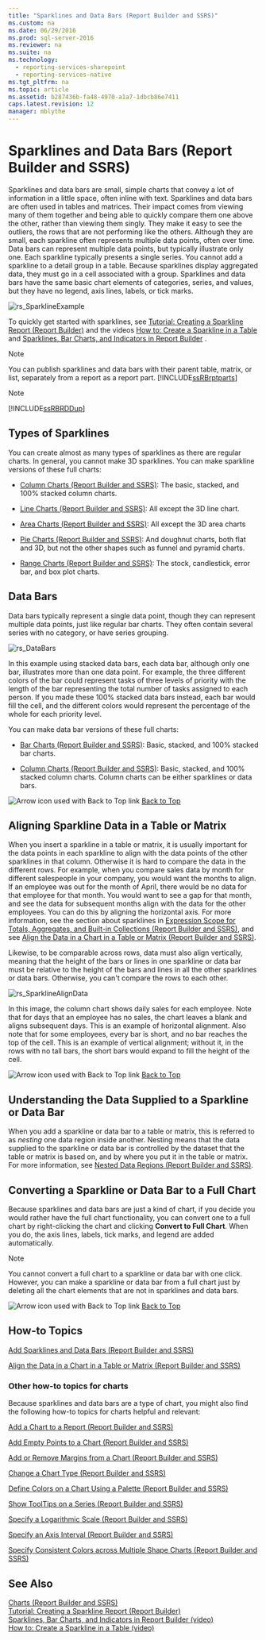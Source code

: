```yaml
---
title: "Sparklines and Data Bars (Report Builder and SSRS)"
ms.custom: na
ms.date: 06/29/2016
ms.prod: sql-server-2016
ms.reviewer: na
ms.suite: na
ms.technology: 
  - reporting-services-sharepoint
  - reporting-services-native
ms.tgt_pltfrm: na
ms.topic: article
ms.assetid: b287436b-fa48-4970-a1a7-1dbcb86e7411
caps.latest.revision: 12
manager: mblythe
---
```

# Sparklines and Data Bars (Report Builder and SSRS)
Sparklines and data bars are small, simple charts that convey a lot of information in a little space, often inline with text. Sparklines and data bars are often used in tables and matrices. Their impact comes from viewing many of them together and being able to quickly compare them one above the other, rather than viewing them singly. They make it easy to see the outliers, the rows that are not performing like the others. Although they are small, each sparkline often represents multiple data points, often over time. Data bars can represent multiple data points, but typically illustrate only one. Each sparkline typically presents a single series. You cannot add a sparkline to a detail group in a table. Because sparklines display aggregated data, they must go in a cell associated with a group. Sparklines and data bars have the same basic chart elements of categories, series, and values, but they have no legend, axis lines, labels, or tick marks.  
  
 ![rs&#95;SparklineExample](../../Topics/TopicNameNotContainA/media/rs_SparklineExample.gif "rs_SparklineExample")  
  
 To quickly get started with sparklines, see [Tutorial: Creating a Sparkline Report (Report Builder)](assetId:///18c90a36-48bf-4805-a960-2d1e8f00c2dc) and the videos [How to: Create a Sparkline in a Table](http://go.microsoft.com/fwlink/?LinkId=197092) and [Sparklines, Bar Charts, and Indicators in Report Builder](http://technet.microsoft.com/bi/video/ff877165) .  
  
> [!NOTE]  
>  You can publish sparklines and data bars with their parent table, matrix, or list, separately from a report as a report part. [!INCLUDE[ssRBrptparts](../../Topics/TopicNameContainA/includes/ssRBrptparts_md.md)]  
  
> [!NOTE]  
>  [!INCLUDE[ssRBRDDup](../../Topics/TopicNameContainA/includes/ssRBRDDup_md.md)]  
  
##  <a name="KindsofSparklines"></a> Types of Sparklines  
 You can create almost as many types of sparklines as there are regular charts. In general, you cannot make 3D sparklines. You can make sparkline versions of these full charts:  
  
-   [Column Charts (Report Builder and SSRS)](../../Topics/TopicNameNotContainA/Column-Charts--Report-Builder-and-SSRS-.md): The basic, stacked, and 100% stacked column charts.  
  
-   [Line Charts (Report Builder and SSRS)](../../Topics/TopicNameNotContainA/Line-Charts--Report-Builder-and-SSRS-.md): All except the 3D line chart.  
  
-   [Area Charts (Report Builder and SSRS)](../../Topics/TopicNameNotContainA/Area-Charts--Report-Builder-and-SSRS-.md): All except the 3D area charts  
  
-   [Pie Charts (Report Builder and SSRS)](../../Topics/TopicNameNotContainA/Pie-Charts--Report-Builder-and-SSRS-.md): And doughnut charts, both flat and 3D, but not the other shapes such as funnel and pyramid charts.  
  
-   [Range Charts (Report Builder and SSRS)](../../Topics/TopicNameNotContainA/Range-Charts--Report-Builder-and-SSRS-.md): The stock, candlestick, error bar, and box plot charts.  
  
##  <a name="DataBars"></a> Data Bars  
 Data bars typically represent a single data point, though they can represent multiple data points, just like regular bar charts. They often contain several series with no category, or have series grouping.  
  
 ![rs&#95;DataBars](../../Topics/TopicNameNotContainA/media/rs_DataBars.gif "rs_DataBars")  
  
 In this example using stacked data bars, each data bar, although only one bar, illustrates more than one data point. For example, the three different colors of the bar could represent tasks of three levels of priority with the length of the bar representing the total number of tasks assigned to each person. If you made these 100% stacked data bars instead, each bar would fill the cell, and the different colors would represent the percentage of the whole for each priority level.  
  
 You can make data bar versions of these full charts:  
  
-   [Bar Charts (Report Builder and SSRS)](../../Topics/TopicNameNotContainA/Bar-Charts--Report-Builder-and-SSRS-.md): Basic, stacked, and 100% stacked bar charts.  
  
-   [Column Charts (Report Builder and SSRS)](../../Topics/TopicNameNotContainA/Column-Charts--Report-Builder-and-SSRS-.md): Basic, stacked, and 100% stacked column charts. Column charts can be either sparklines or data bars.  
  
 ![Arrow icon used with Back to Top link](../../Topics/TopicNameContainA/media/UpArrow16x16.gif "UpArrow16x16") [Back to Top](#BackToTop)  
  
##  <a name="AlignDatainTableMatrix"></a> Aligning Sparkline Data in a Table or Matrix  
 When you insert a sparkline in a table or matrix, it is usually important for the data points in each sparkline to align with the data points of the other sparklines in that column. Otherwise it is hard to compare the data in the different rows. For example, when you compare sales data by month for different salespeople in your company, you would want the months to align. If an employee was out for the month of April, there would be no data for that employee for that month. You would want to see a gap for that month, and see the data for subsequent months align with the data for the other employees. You can do this by aligning the horizontal axis. For more information, see the section about sparklines in [Expression Scope for Totals, Aggregates, and Built-in Collections (Report Builder and SSRS)](../../Topics/TopicNameNotContainA/Expression-Scope-for-Totals--Aggregates--and-Built-in-Collections--Report-Builder-and-SSRS-.md), and see [Align the Data in a Chart in a Table or Matrix (Report Builder and SSRS)](../../Topics/TopicNameContainA/Align-the-Data-in-a-Chart-in-a-Table-or-Matrix--Report-Builder-and-SSRS-.md).  
  
 Likewise, to be comparable across rows, data must also align vertically, meaning that the height of the bars or lines in one sparkline or data bar must be relative to the height of the bars and lines in all the other sparklines or data bars. Otherwise, you can't compare the rows to each other.  
  
 ![rs&#95;SparklineAlignData](../../Topics/TopicNameContainA/media/rs_SparklineAlignData.gif "rs_SparklineAlignData")  
  
 In this image, the column chart shows daily sales for each employee. Note that for days that an employee has no sales, the chart leaves a blank and aligns subsequent days. This is an example of horizontal alignment. Also note that for some employees, every bar is short, and no bar reaches the top of the cell. This is an example of vertical alignment; without it, in the rows with no tall bars, the short bars would expand to fill the height of the cell.  
  
 ![Arrow icon used with Back to Top link](../../Topics/TopicNameContainA/media/UpArrow16x16.gif "UpArrow16x16") [Back to Top](#BackToTop)  
  
##  <a name="UnderstandScope"></a> Understanding the Data Supplied to a Sparkline or Data Bar  
 When you add a sparkline or data bar to a table or matrix, this is referred to as *nesting* one data region inside another. Nesting means that the data supplied to the sparkline or data bar is controlled by the dataset that the table or matrix is based on, and by where you put it in the table or matrix. For more information, see [Nested Data Regions (Report Builder and SSRS)](../../Topics/TopicNameNotContainA/Nested-Data-Regions--Report-Builder-and-SSRS-.md).  
  
##  <a name="ConvertSparklinetoChart"></a> Converting a Sparkline or Data Bar to a Full Chart  
 Because sparklines and data bars are just a kind of chart, if you decide you would rather have the full chart functionality, you can convert one to a full chart by right-clicking the chart and clicking **Convert to Full Chart**. When you do, the axis lines, labels, tick marks, and legend are added automatically.  
  
> [!NOTE]  
>  You cannot convert a full chart to a sparkline or data bar with one click. However, you can make a sparkline or data bar from a full chart just by deleting all the chart elements that are not in sparklines and data bars.  
  
 ![Arrow icon used with Back to Top link](../../Topics/TopicNameContainA/media/UpArrow16x16.gif "UpArrow16x16") [Back to Top](#BackToTop)  
  
##  <a name="HowTo"></a> How-to Topics  
 [Add Sparklines and Data Bars (Report Builder and SSRS)](../../Topics/TopicNameNotContainA/Add-Sparklines-and-Data-Bars--Report-Builder-and-SSRS-.md)  
  
 [Align the Data in a Chart in a Table or Matrix (Report Builder and SSRS)](../../Topics/TopicNameContainA/Align-the-Data-in-a-Chart-in-a-Table-or-Matrix--Report-Builder-and-SSRS-.md)  
  
### Other how-to topics for charts  
 Because sparklines and data bars are a type of chart, you might also find the following how-to topics for charts helpful and relevant:  
  
 [Add a Chart to a Report (Report Builder and SSRS)](../../Topics/TopicNameContainA/Add-a-Chart-to-a-Report--Report-Builder-and-SSRS-.md)  
  
 [Add Empty Points to a Chart (Report Builder and SSRS)](../../Topics/TopicNameContainA/Add-Empty-Points-to-a-Chart--Report-Builder-and-SSRS-.md)  
  
 [Add or Remove Margins from a Chart (Report Builder and SSRS)](../../Topics/TopicNameContainA/Add-or-Remove-Margins-from-a-Chart--Report-Builder-and-SSRS-.md)  
  
 [Change a Chart Type (Report Builder and SSRS)](../../Topics/TopicNameContainA/terry.md)  
  
 [Define Colors on a Chart Using a Palette (Report Builder and SSRS)](../../Topics/TopicNameContainA/Define-Colors-on-a-Chart-Using-a-Palette--Report-Builder-and-SSRS-.md)  
  
 [Show ToolTips on a Series (Report Builder and SSRS)](../../Topics/TopicNameContainA/Show-ToolTips-on-a-Series--Report-Builder-and-SSRS-.md)  
  
 [Specify a Logarithmic Scale (Report Builder and SSRS)](../../Topics/TopicNameContainA/Specify-a-Logarithmic-Scale--Report-Builder-and-SSRS-.md)  
  
 [Specify an Axis Interval (Report Builder and SSRS)](../../Topics/TopicNameNotContainA/Specify-an-Axis-Interval--Report-Builder-and-SSRS-.md)  
  
 [Specify Consistent Colors across Multiple Shape Charts (Report Builder and SSRS)](../../Topics/TopicNameNotContainA/Specify-Consistent-Colors-across-Multiple-Shape-Charts--Report-Builder-and-SSRS-.md)  
  
## See Also  
 [Charts (Report Builder and SSRS)](../../Topics/TopicNameNotContainA/Charts--Report-Builder-and-SSRS-.md)   
 [Tutorial: Creating a Sparkline Report (Report Builder)](assetId:///18c90a36-48bf-4805-a960-2d1e8f00c2dc)   
 [Sparklines, Bar Charts, and Indicators in Report Builder (video)](http://technet.microsoft.com/bi/video/ff877165)   
 [How to: Create a Sparkline in a Table (video)](http://go.microsoft.com/fwlink/?LinkId=197092)